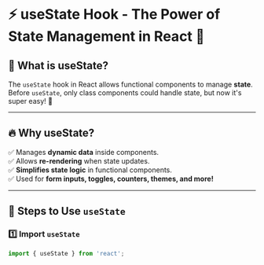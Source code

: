 # ⚡ useState Hook - The Power of State Management in React 🚀

## 🧐 What is useState?
The `useState` hook in React allows functional components to manage **state**.  
Before `useState`, only class components could handle state, but now it's super easy! 🎉  

---

## 🔥 Why useState?
✅ Manages **dynamic data** inside components.  
✅ Allows **re-rendering** when state updates.  
✅ **Simplifies state logic** in functional components.  
✅ Used for **form inputs, toggles, counters, themes, and more!**  

---

## 📌 Steps to Use `useState`

### 1️⃣ Import `useState`
```jsx
import { useState } from 'react';
